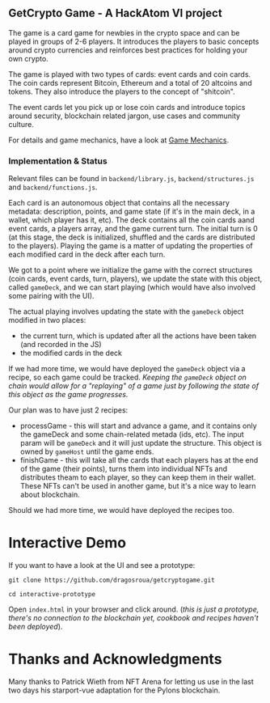 ## GetCrypto Game - A HackAtom VI project

The game is a card game for newbies in the crypto space and can be played in groups of 2-6 players. It introduces the players to basic concepts around crypto currencies and reinforces best practices for holding your own crypto.

The game is played with two types of cards: event cards and coin cards. The coin cards represent Bitcoin, Ethereum and a total of 20 altcoins and tokens. They also introduce the players to the concept of "shitcoin".

The event cards let you pick up or lose coin cards and introduce topics around security, blockchain related jargon, use cases and community culture.

For details and game mechanics, have a look at [Game Mechanics](GameDescription.md).

### Implementation & Status

Relevant files can be found in `backend/library.js`, `backend/structures.js` and `backend/functions.js`.

Each card is an autonomous object that contains all the necessary metadata: description, points, and game state (if it's in the main deck, in a wallet, which player has it, etc). The deck contains all the coin cards aand event cards, a players array, and the game current turn. The initial turn is 0 (at this stage, the deck is initialized, shuffled and the cards are distributed to the players). Playing the game is a matter of updating the properties of each modified card in the deck after each turn.

We got to a point where we initialize the game with the correct structures (coin cards, event cards, turn, players), we update the state with this object, called `gameDeck`, and we can start playing (which would have also involved some pairing with the UI). 

The actual playing involves updating the state with the `gameDeck` object modified in two places:

- the current turn, which is updated after all the actions have been taken (and recorded in the JS)
- the modified cards in the deck

If we had more time, we would have deployed the `gameDeck` object via a recipe, so each game could be tracked. _Keeping the `gameDeck` object on chain would allow for a "replaying" of a game just by following the state of this object as the game progresses._

Our plan was to have just 2 recipes:

- processGame - this will start and advance a game, and it contains only the gameDeck and some chain-related metada (ids, etc). The input param will be `gameDeck` and it will just update the structure. This object is owned by `gameHost` until the game ends.
- finishGame - this will take all the cards that each players has at the end of the game (their points), turns them into individual NFTs and distributes theam to each player, so they can keep them in their wallet. These NFTs can't be used in another game, but it's a nice way to learn about blockchain.

Should we had more time, we would have deployed the recipes too.

# Interactive Demo

If you want to have a look at the UI and see a prototype:

`git clone https://github.com/dragosroua/getcryptogame.git`

`cd interactive-prototype`

Open `index.html` in your browser and click around. (_this is just a prototype, there's no connection to the blockchain yet, cookbook and recipes haven't been deployed_).

# Thanks and Acknowledgments

Many thanks to Patrick Wieth from NFT Arena for letting us use in the last two days his starport-vue adaptation for the Pylons blockchain.